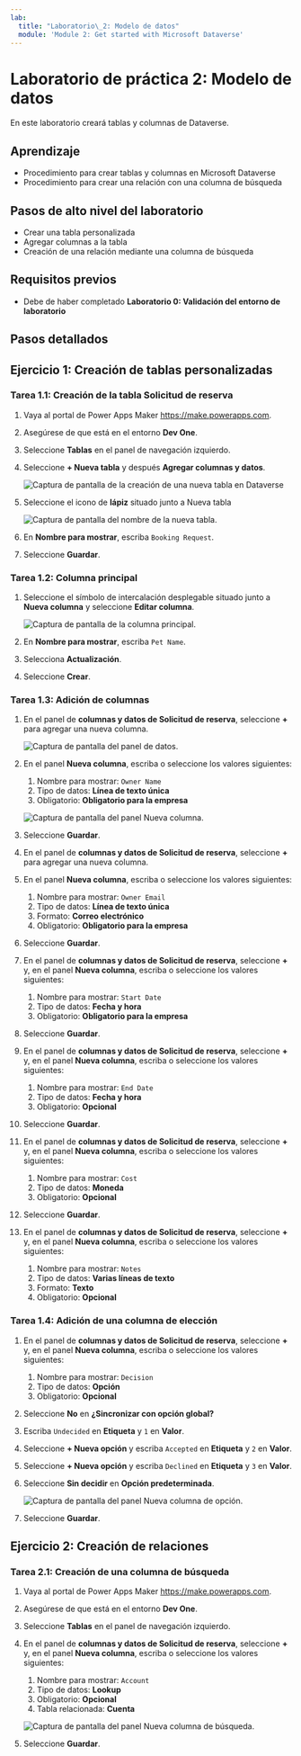 ```yaml
---
lab:
  title: "Laboratorio\_2: Modelo de datos"
  module: 'Module 2: Get started with Microsoft Dataverse'
---
```


# Laboratorio de práctica 2: Modelo de datos

En este laboratorio creará tablas y columnas de Dataverse.

## Aprendizaje

- Procedimiento para crear tablas y columnas en Microsoft Dataverse
- Procedimiento para crear una relación con una columna de búsqueda

## Pasos de alto nivel del laboratorio

- Crear una tabla personalizada
- Agregar columnas a la tabla
- Creación de una relación mediante una columna de búsqueda
  
## Requisitos previos

- Debe de haber completado **Laboratorio 0: Validación del entorno de laboratorio**

## Pasos detallados

## Ejercicio 1: Creación de tablas personalizadas

### Tarea 1.1: Creación de la tabla Solicitud de reserva

1. Vaya al portal de Power Apps Maker <https://make.powerapps.com>.

1. Asegúrese de que está en el entorno **Dev One**.

1. Seleccione **Tablas** en el panel de navegación izquierdo.

1. Seleccione **+ Nueva tabla** y después **Agregar columnas y datos**.

    ![Captura de pantalla de la creación de una nueva tabla en Dataverse](../media/create-new-table-dataverse.png)

1. Seleccione el icono de **lápiz** situado junto a Nueva tabla

    ![Captura de pantalla del nombre de la nueva tabla.](../media/table-name.png)

1. En **Nombre para mostrar**, escriba `Booking Request`.

1. Seleccione **Guardar**.

### Tarea 1.2: Columna principal

1. Seleccione el símbolo de intercalación desplegable situado junto a **Nueva columna** y seleccione **Editar columna**.

    ![Captura de pantalla de la columna principal.](../media/primary-column.png)

1. En **Nombre para mostrar**, escriba `Pet Name`.

1. Selecciona **Actualización**.

1. Seleccione **Crear**.

### Tarea 1.3: Adición de columnas

1. En el panel de **columnas y datos de Solicitud de reserva**, seleccione **+** para agregar una nueva columna.

    ![Captura de pantalla del panel de datos.](../media/data-pane.png)

1. En el panel **Nueva columna**, escriba o seleccione los valores siguientes:

   1. Nombre para mostrar: `Owner Name`
   1. Tipo de datos: **Línea de texto única**
   1. Obligatorio: **Obligatorio para la empresa**

    ![Captura de pantalla del panel Nueva columna.](../media/new-column-pane.png)

1. Seleccione **Guardar**.

1. En el panel de **columnas y datos de Solicitud de reserva**, seleccione **+** para agregar una nueva columna.

1. En el panel **Nueva columna**, escriba o seleccione los valores siguientes:

   1. Nombre para mostrar: `Owner Email`
   1. Tipo de datos: **Línea de texto única**
   1. Formato: **Correo electrónico**
   1. Obligatorio: **Obligatorio para la empresa**

1. Seleccione **Guardar**.

1. En el panel de **columnas y datos de Solicitud de reserva**, seleccione **+** y, en el panel **Nueva columna**, escriba o seleccione los valores siguientes:

   1. Nombre para mostrar: `Start Date`
   1. Tipo de datos: **Fecha y hora**
   1. Obligatorio: **Obligatorio para la empresa**

1. Seleccione **Guardar**.

1. En el panel de **columnas y datos de Solicitud de reserva**, seleccione **+** y, en el panel **Nueva columna**, escriba o seleccione los valores siguientes:

   1. Nombre para mostrar: `End Date`
   1. Tipo de datos: **Fecha y hora**
   1. Obligatorio: **Opcional**

1. Seleccione **Guardar**.

1. En el panel de **columnas y datos de Solicitud de reserva**, seleccione **+** y, en el panel **Nueva columna**, escriba o seleccione los valores siguientes:

   1. Nombre para mostrar: `Cost`
   1. Tipo de datos: **Moneda**
   1. Obligatorio: **Opcional**

1. Seleccione **Guardar**.

1. En el panel de **columnas y datos de Solicitud de reserva**, seleccione **+** y, en el panel **Nueva columna**, escriba o seleccione los valores siguientes:

   1. Nombre para mostrar: `Notes`
   1. Tipo de datos: **Varias líneas de texto**
   1. Formato: **Texto**
   1. Obligatorio: **Opcional**

### Tarea 1.4: Adición de una columna de elección

1. En el panel de **columnas y datos de Solicitud de reserva**, seleccione **+** y, en el panel **Nueva columna**, escriba o seleccione los valores siguientes:

   1. Nombre para mostrar: `Decision`
   1. Tipo de datos: **Opción**
   1. Obligatorio: **Opcional**

1. Seleccione **No** en **¿Sincronizar con opción global?**

1. Escriba `Undecided` en **Etiqueta** y `1` en **Valor**.

1. Seleccione **+ Nueva opción** y escriba `Accepted` en **Etiqueta** y `2` en **Valor**.

1. Seleccione **+ Nueva opción** y escriba `Declined` en **Etiqueta** y `3` en **Valor**.

1. Seleccione **Sin decidir** en **Opción predeterminada**.

    ![Captura de pantalla del panel Nueva columna de opción.](../media/new-local-choice.png)

1. Seleccione **Guardar**.

## Ejercicio 2: Creación de relaciones

### Tarea 2.1: Creación de una columna de búsqueda

1. Vaya al portal de Power Apps Maker <https://make.powerapps.com>.

1. Asegúrese de que está en el entorno **Dev One**.

1. Seleccione **Tablas** en el panel de navegación izquierdo.

1. En el panel de **columnas y datos de Solicitud de reserva**, seleccione **+** y, en el panel **Nueva columna**, escriba o seleccione los valores siguientes:

   1. Nombre para mostrar: `Account`
   1. Tipo de datos: **Lookup**
   1. Obligatorio: **Opcional**
   1. Tabla relacionada: **Cuenta**

    ![Captura de pantalla del panel Nueva columna de búsqueda.](../media/new-lookup.png)

1. Seleccione **Guardar**.
